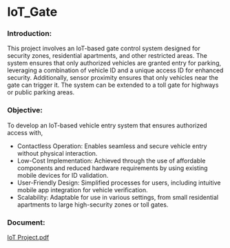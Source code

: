 # IoT_Gate

### Introduction: 
This project involves an IoT-based gate control system designed for security zones, residential apartments, and other restricted areas. The system ensures that only authorized vehicles are granted entry for parking, leveraging a combination of vehicle ID and a unique access ID for enhanced security. Additionally, sensor proximity ensures that only vehicles near the gate can trigger it. The system can be extended to a toll gate for highways or public parking areas.


### Objective:
To develop an IoT-based vehicle entry system that ensures authorized access with,
  - Contactless Operation: Enables seamless and secure vehicle entry without physical interaction. 
  - Low-Cost Implementation: Achieved through the use of affordable components and reduced hardware requirements by using existing mobile devices for ID validation. 
  - User-Friendly Design: Simplified processes for users, including intuitive mobile app integration for vehicle verification. 
  - Scalability: Adaptable for use in various settings, from small residential apartments to large high-security zones or toll gates.

### Document:
[IoT Project.pdf](https://github.com/user-attachments/files/19145834/IoT.Project.pdf)

